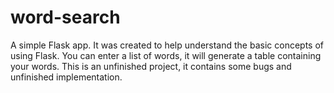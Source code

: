 # word-search
A simple Flask app. It was created to help understand the basic concepts of using Flask.
You can enter a list of words, it will generate a table containing your words.
This is an unfinished project, it contains some bugs and unfinished implementation.

